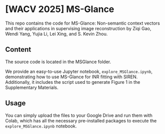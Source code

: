 # [WACV 2025] MS-Glance

This repo contains the code for MS-Glance: Non-semantic context vectors and their applications in supervising image reconstruction by Ziqi Gao, Wendi Yang, Yujia Li, Lei Xing, and S. Kevin Zhou.

## Content

The source code is located in the MSGlance folder.

We provide an easy-to-use Jupyter notebook, `explore_MSGlance.ipynb`, demonstrating how to use MS-Glance for INR fitting with SIREN. Additionally, it includes the script used to generate Figure 1 in the Supplementary Materials.

## Usage

You can simply upload the files to your Google Drive and run them with Colab, which has all the necessary pre-installed packages to execute the `explore_MSGlance.ipynb` notebook.
